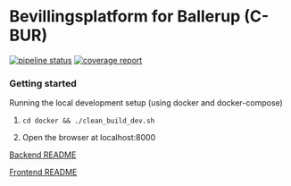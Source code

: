 # Bevillingsplatform for Ballerup (C-BUR)
[![pipeline status](https://gitlab.magenta.dk/resource_management/bevillingsplatform/badges/develop/pipeline.svg)](https://gitlab.magenta.dk/resource_management/bevillingsplatform/commits/develop)
[![coverage report](https://gitlab.magenta.dk/resource_management/bevillingsplatform/badges/develop/coverage.svg)](https://gitlab.magenta.dk/resource_management/bevillingsplatform/commits/develop)

### Getting started

Running the local development setup (using docker and docker-compose)

1. `cd docker && ./clean_build_dev.sh`

2. Open the browser at localhost:8000

[Backend README](backend/README.md)

[Frontend README](frontend/README.md)
